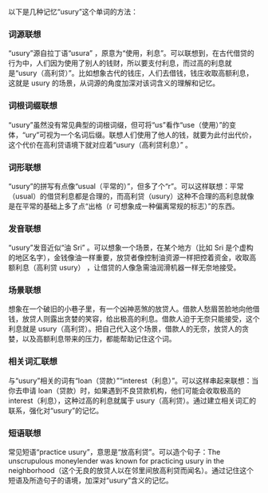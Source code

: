 以下是几种记忆“usury”这个单词的方法：

### 词源联想
“usury”源自拉丁语“usura” ，原意为“使用，利息”。可以联想到，在古代借贷的行为中，人们因为使用了别人的钱财，所以要支付利息，而过高的利息就是“usury（高利贷）”。比如想象古代的钱庄，人们去借钱，钱庄收取高额利息，这就是 usury 的场景，从词源的角度加深对该词含义的理解和记忆。

### 词根词缀联想
“usury”虽然没有常见典型的词根词缀，但可将“us”看作“use（使用）”的变体，“ury”可视为一个名词后缀。联想人们使用了他人的钱，就要为此付出代价，这个代价在高利贷语境下就对应着“usury（高利贷利息）” 。

### 词形联想
“usury”的拼写有点像“usual（平常的）”，但多了个“r”。可以这样联想：平常（usual）的借贷利息都是合理的，而高利贷（usury）这种不合理的高利息就像是在平常的基础上多了点“出格（r 可想象成一种偏离常规的标志）”的东西。

### 发音联想
“usury”发音近似“油 Sri” 。可以想象一个场景，在某个地方（比如 Sri 是个虚构的地区名字），金钱像油一样重要，放贷者像控制油资源一样把控着资金，收取高额利息（高利贷 usury） ，让借贷的人像急需油润滑机器一样无奈地接受。

### 场景联想
想象在一个破旧的小巷子里，有一个凶神恶煞的放贷人。借款人愁眉苦脸地向他借钱，放贷人则露出贪婪的笑容，给出极高的利息。借款人迫于无奈只能接受，这个利息就是 usury（高利贷）。把自己代入这个场景，借款人的无奈，放贷人的贪婪，以及高额利息带来的压力，都能帮助记住这个词。

### 相关词汇联想
与“usury”相关的词有“loan（贷款）”“interest（利息）”。可以这样串起来联想：当你去申请 loan（贷款）时，如果遇到不良贷款机构，他们可能会收取极高的 interest（利息），这种过高的利息就属于 usury（高利贷）。通过建立相关词汇的联系，强化对“usury”的记忆。

### 短语联想
常见短语“practice usury”，意思是“放高利贷”。可以造个句子：The unscrupulous moneylender was known for practicing usury in the neighborhood（这个无良的放贷人以在邻里间放高利贷而闻名）。通过记住这个短语及所造句子的语境，加深对“usury”含义的记忆。 
